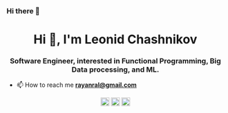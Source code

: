 ### Hi there 👋

<!--
**RayanRal/RayanRal** is a ✨ _special_ ✨ repository because its `README.md` (this file) appears on your GitHub profile.

Here are some ideas to get you started:

- 🔭 I’m currently working on ...
- 🌱 I’m currently learning ...
- 👯 I’m looking to collaborate on ...
- 🤔 I’m looking for help with ...
- 💬 Ask me about ...
- 📫 How to reach me: ...
- 😄 Pronouns: ...
- ⚡ Fun fact: ...
-->

<h1 align="center">Hi 👋, I'm Leonid Chashnikov </h1>
<h3 align="center">Software Engineer, interested in Functional Programming, Big Data processing, and ML. </h3>

- 📫 How to reach me **rayanral@gmail.com**

<p align="center">
<a href="https://www.linkedin.com/in/leonidchashnikov/" target="blank"><img align="center" src="https://cdn.jsdelivr.net/npm/simple-icons@3.0.1/icons/linkedin.svg" alt="https://www.linkedin.com/in/leonidchashnikov/" height="20" width="20" /></a>
  <a href="https://www.facebook.com/RayanRal" target="blank"><img align="center" src="https://cdn.jsdelivr.net/npm/simple-icons@3.0.1/icons/facebook.svg" alt="https://www.facebook.com/RayanRal" height="20" width="20" /></a>
 <a href="https://twitter.com/RayanRal" target="blank"><img align="center" src="https://cdn.jsdelivr.net/npm/simple-icons@3.0.1/icons/twitter.svg" alt="https://twitter.com/RayanRal" height="20" width="20" /></a>

</p>
